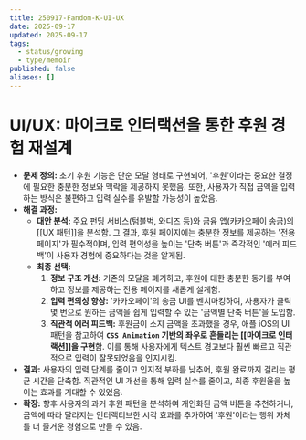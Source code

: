 ```yaml
---
title: 250917-Fandom-K-UI-UX
date: 2025-09-17
updated: 2025-09-17
tags:
  - status/growing
  - type/memoir
published: false
aliases: []
---
```

# UI/UX: 마이크로 인터랙션을 통한 후원 경험 재설계
- **문제 정의:** 초기 후원 기능은 단순 모달 형태로 구현되어, '후원'이라는 중요한 결정에 필요한 충분한 정보와 맥락을 제공하지 못했음. 또한, 사용자가 직접 금액을 입력하는 방식은 불편하고 입력 실수를 유발할 가능성이 높았음.
- **해결 과정:**
    - **대안 분석:** 주요 펀딩 서비스(텀블벅, 와디즈 등)와 금융 앱(카카오페이 송금)의 [[UX 패턴]]을 분석함. 그 결과, 후원 페이지에는 충분한 정보를 제공하는 '전용 페이지'가 필수적이며, 입력 편의성을 높이는 '단축 버튼'과 즉각적인 '에러 피드백'이 사용자 경험에 중요하다는 것을 알게됨.
    - **최종 선택:**
        1. **정보 구조 개선:** 기존의 모달을 폐기하고, 후원에 대한 충분한 동기를 부여하고 정보를 제공하는 전용 페이지를 새롭게 설계함.
        2. **입력 편의성 향상:** '카카오페이'의 송금 UI를 벤치마킹하여, 사용자가 클릭 몇 번으로 원하는 금액을 쉽게 입력할 수 있는 '금액별 단축 버튼'을 도입함.
        3. **직관적 에러 피드백:** 후원금이 소지 금액을 초과했을 경우, 애플 iOS의 UI 패턴을 참고하여 **`CSS Animation` 기반의 좌우로 흔들리는 [[마이크로 인터랙션]]을 구현**함. 이를 통해 사용자에게 텍스트 경고보다 훨씬 빠르고 직관적으로 입력이 잘못되었음을 인지시킴.
- **결과:** 사용자의 입력 단계를 줄이고 인지적 부하를 낮추어, 후원 완료까지 걸리는 평균 시간을 단축함. 직관적인 UI 개선을 통해 입력 실수를 줄이고, 최종 후원율을 높이는 효과를 기대할 수 있었음.
- **확장:** 향후 사용자의 과거 후원 패턴을 분석하여 개인화된 금액 버튼을 추천하거나, 금액에 따라 달라지는 인터랙티브한 시각 효과를 추가하여 '후원'이라는 행위 자체를 더 즐거운 경험으로 만들 수 있음.